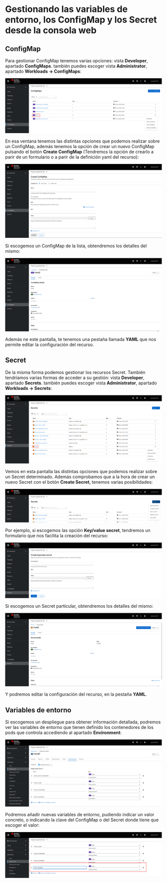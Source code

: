 # Gestionando las variables de entorno, los ConfigMap y los Secret desde la consola web

## ConfigMap

Para gestionar ConfigMap tenemos varias opciones: vista **Developer**, apartado **ConfigMaps**. también puedes escoger vista **Administrator**, apartado **Workloads -> ConfigMaps**:

![parámetros](img/var1.png)

En esa ventana tenemos las distintas opciones que podemos realizar sobre un ConfigMap, además tenemos la opción de crear un nuevo ConfigMap pulsando el botón **Create ConfigMap** (Tendremos la opción de crearlo a parir de un formulario o a parir de la definición yaml del recurso):

![parámetros](img/var2.png)

Si escogemos un ConfigMap de la lista, obtendremos los detalles del mismo:

![parámetros](img/var3.png)

Además ne este pantalla, te tenemos una pestaña llamada **YAML** que nos permite editar la configuración del recurso.

## Secret

De la misma forma podemos gestionar los recursos Secret. También tendríamos varias formas de acceder a su gestión: vista **Developer**, apartado **Secrets**. también puedes escoger vista **Administrator**, apartado **Workloads -> Secrets**:

![parámetros](img/var4.png)

Vemos en esta pantalla las distintas opciones que podemos realizar sobre un Secret determinado. Además comprobamos que a la hora de crear un nuevo Secret con el botón **Create Secret**, tenemos varias posibilidades:

![parámetros](img/var5.png)

Por ejemplo, si escogemos las opción **Key/value secret**, tendremos un formulario que nos facilita la creación del recurso:

![parámetros](img/var6.png)

Si escogemos un Secret particular, obtendremos los detalles del mismo:

![parámetros](img/var7.png)

Y podremos editar la configuración del recurso, en la pestaña **YAML**.

## Variables de entorno

Si escogemos un despliegue para obtener información detallada, podremos ver las variables de entorno que tienen definido los contenedores de los pods que controla accediendo al apartado **Environment**:

![parámetros](img/var8.png)

Podremos añadir nuevas variables de entorno, pudiendo indicar un valor concreto, o indicando la clave del ConfigMap o del Secret donde tiene que escoger el valor:

![parámetros](img/var9.png)